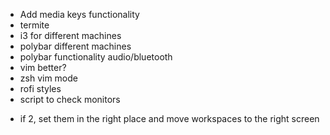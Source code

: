 - Add media keys functionality
- termite
- i3 for different machines
- polybar different machines
- polybar functionality audio/bluetooth
- vim better?
- zsh vim mode
- rofi styles
- script to check monitors
* if 2, set them in the right place and move workspaces to the right screen
